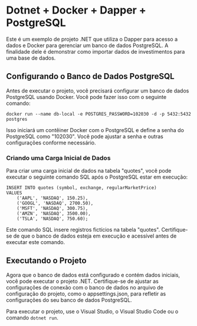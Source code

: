 # Dotnet + Docker + Dapper + PostgreSQL 

Este é um exemplo de projeto .NET que utiliza o Dapper para acesso a dados e Docker para gerenciar um banco de dados PostgreSQL.
A finalidade dele é demonstrar como importar dados de investimentos para uma base de dados.


## Configurando o Banco de Dados PostgreSQL

Antes de executar o projeto, você precisará configurar um banco de dados PostgreSQL usando Docker. Você pode fazer isso com o seguinte comando:

```shell
docker run --name db-local -e POSTGRES_PASSWORD=102030 -d -p 5432:5432 postgres
```

Isso iniciará um contêiner Docker com o PostgreSQL e define a senha do PostgreSQL como "102030". Você pode ajustar a senha e outras configurações conforme necessário.

### Criando uma Carga Inicial de Dados

Para criar uma carga inicial de dados na tabela "quotes", você pode executar o seguinte comando SQL após o PostgreSQL estar em execução:

```shell
INSERT INTO quotes (symbol, exchange, regularMarketPrice)
VALUES
    ('AAPL', 'NASDAQ', 150.25),
    ('GOOGL', 'NASDAQ', 2700.50),
    ('MSFT', 'NASDAQ', 300.75),
    ('AMZN', 'NASDAQ', 3500.00),
    ('TSLA', 'NASDAQ', 750.60);
```

Este comando SQL insere registros fictícios na tabela "quotes". Certifique-se de que o banco de dados esteja em execução e acessível antes de executar este comando.

## Executando o Projeto

Agora que o banco de dados está configurado e contém dados iniciais, você pode executar o projeto .NET. Certifique-se de ajustar as configurações de conexão com o banco de dados no arquivo de configuração do projeto, como o appsettings.json, para refletir as configurações do seu banco de dados PostgreSQL.

Para executar o projeto, use o Visual Studio, o Visual Studio Code ou o comando `dotnet run`.

